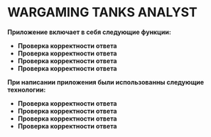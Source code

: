 # WARGAMING TANKS ANALYST
 
**Приложение включает в себя следующие функции:**
* **Проверка корректности ответа**
* **Проверка корректности ответа**
* **Проверка корректности ответа**
* **Проверка корректности ответа**

**При написании приложения были использованны следующие технологии:**

* **Проверка корректности ответа**
* **Проверка корректности ответа**
* **Проверка корректности ответа**
* **Проверка корректности ответа**




